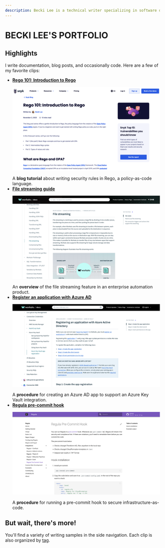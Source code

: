 ```yaml
---
description: Becki Lee is a technical writer specializing in software documentation, blog posts, and occasionally code.
---
```


# BECKI LEE'S PORTFOLIO

## Highlights

I write documentation, blog posts, and occasionally code. Here are a few of my favorite clips:

<div class="grid cards" markdown>

- [**Rego 101: Introduction to Rego**](blog-rego-101.md) <p>[![Rego 101 screenshot](images/thumb-blog-rego-101.png)](blog-rego-101.md)</p>A **blog tutorial** about writing security rules in Rego, a policy-as-code language.
- [**File streaming guide**](doc-file-streaming.md) <p>[![File streaming screenshot](images/thumb-doc-file-streaming.png)](doc-file-streaming.md)</p>An **overview** of the file streaming feature in an enterprise automation product.
- [**Register an application with Azure AD**](doc-akv-app-registration.md) <p>[![Register an application with Azure AD screenshot](images/thumb-doc-akv-app-registration.png)](doc-akv-app-registration.md)</p>A **procedure** for creating an Azure AD app to support an Azure Key Vault integration.
- [**Regula pre-commit hook**](doc-regula-precommit-hook.md) <p>[![Regula pre-commit hook screenshot](images/thumb-doc-regula-precommit-hook.png)](doc-regula-precommit-hook.md)</p>A **procedure** for running a pre-commit hook to secure infrastructure-as-code.

</div>

## But wait, there's more!

You'll find a variety of writing samples in the side navigation. Each clip is also organized by [tag](tags.md).